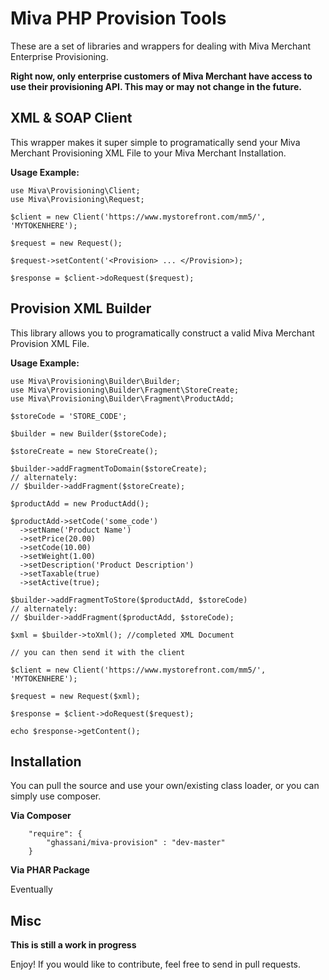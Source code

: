 Miva PHP Provision Tools
=========

These are a set of libraries and wrappers for dealing with Miva Merchant Enterprise Provisioning.

**Right now, only enterprise customers of Miva Merchant have access to use their provisioning API. This may or may not change in the future.**


XML & SOAP Client
----
This wrapper makes it super simple to programatically send your Miva Merchant Provisioning XML File to your Miva Merchant Installation.

**Usage Example:**
```
use Miva\Provisioning\Client;
use Miva\Provisioning\Request;

$client = new Client('https://www.mystorefront.com/mm5/', 'MYTOKENHERE');

$request = new Request();

$request->setContent('<Provision> ... </Provision>);

$response = $client->doRequest($request);
```

Provision XML Builder
----
This library allows you to programatically construct a valid Miva Merchant Provision XML File. 

**Usage Example:**
```
use Miva\Provisioning\Builder\Builder;
use Miva\Provisioning\Builder\Fragment\StoreCreate;
use Miva\Provisioning\Builder\Fragment\ProductAdd;

$storeCode = 'STORE_CODE';

$builder = new Builder($storeCode);

$storeCreate = new StoreCreate();

$builder->addFragmentToDomain($storeCreate);
// alternately:
// $builder->addFragment($storeCreate);

$productAdd = new ProductAdd();

$productAdd->setCode('some_code')
  ->setName('Product Name')
  ->setPrice(20.00)
  ->setCode(10.00)
  ->setWeight(1.00)
  ->setDescription('Product Description')
  ->setTaxable(true)
  ->setActive(true);

$builder->addFragmentToStore($productAdd, $storeCode)
// alternately:
// $builder->addFragment($productAdd, $storeCode);

$xml = $builder->toXml(); //completed XML Document

// you can then send it with the client

$client = new Client('https://www.mystorefront.com/mm5/', 'MYTOKENHERE');

$request = new Request($xml);

$response = $client->doRequest($request);

echo $response->getContent(); 
```

Installation
----
You can pull the source and use your own/existing class loader, or you can simply use composer.

**Via Composer**
```
    "require": {
        "ghassani/miva-provision" : "dev-master"
    }
```
**Via PHAR Package**

Eventually

Misc
----

**This is still a work in progress**

Enjoy! If you would like to contribute, feel free to send in pull requests.
